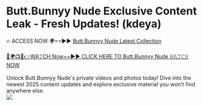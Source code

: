 # Butt.Bunnyy Nude Exclusive Content Leak - Fresh Updates! (kdeya)

🔥 ACCESS NOW 🌍==►► <a href="https://tinyurl.com/yc657z5k" rel="nofollow">Butt.Bunnyy Nude Latest Collection</a>
<br><br>
[🔴🌍📺📱👉WA𝚃CH Now==►► CLICK HERE TO Butt.Bunnyy Nude 𝚆𝙰𝚃𝙲𝙷 NOW](https://tinyurl.com/yc657z5k)
<br><br>
Unlock Butt.Bunnyy Nude's private videos and photos today! Dive into the newest 2025 content updates and explore exclusive material you won’t find anywhere else.
<br>
<a href="https://tinyurl.com/yc657z5k" rel="nofollow" data-target="animated-image.originalLink"><img src="https://camo.githubusercontent.com/8a4f000d20f83aca3bf7ec5f350d767afa0574a8a352519fd8cfa583a6f93a33/68747470733a2f2f692e696d6775722e636f6d2f644a486b345a712e676966" data-canonical-src="https://i.imgur.com/dJHk4Zq.gif" style="max-width: 100%; display: inline-block;" data-target="animated-image.originalImage"></a>
<br>

